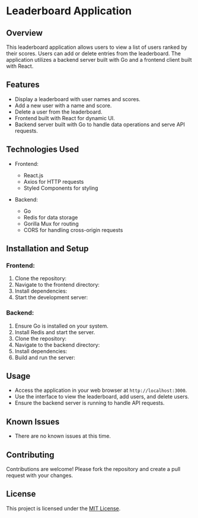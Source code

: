 # Leaderboard Application

## Overview
This leaderboard application allows users to view a list of users ranked by their scores. Users can add or delete entries from the leaderboard. The application utilizes a backend server built with Go and a frontend client built with React.

## Features
- Display a leaderboard with user names and scores.
- Add a new user with a name and score.
- Delete a user from the leaderboard.
- Frontend built with React for dynamic UI.
- Backend server built with Go to handle data operations and serve API requests.

## Technologies Used
- Frontend:
  - React.js
  - Axios for HTTP requests
  - Styled Components for styling

- Backend:
  - Go
  - Redis for data storage
  - Gorilla Mux for routing
  - CORS for handling cross-origin requests

## Installation and Setup
### Frontend:
1. Clone the repository:
2. Navigate to the frontend directory:
3. Install dependencies:
4. Start the development server:

### Backend:
1. Ensure Go is installed on your system.
2. Install Redis and start the server.
3. Clone the repository:
4. Navigate to the backend directory:
5. Install dependencies:
6. Build and run the server:

## Usage
- Access the application in your web browser at `http://localhost:3000`.
- Use the interface to view the leaderboard, add users, and delete users.
- Ensure the backend server is running to handle API requests.

## Known Issues
- There are no known issues at this time.

## Contributing
Contributions are welcome! Please fork the repository and create a pull request with your changes.

## License
This project is licensed under the [MIT License](LICENSE).
